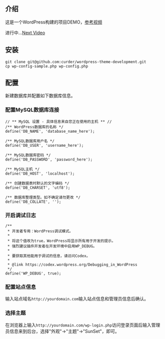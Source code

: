 ## 介绍

这是一个WordPress构建的项目DEMO，[参考视频](https://www.youtube.com/watch?v=ViZLtFIcSfo&list=PLriKzYyLb28kpEnFFi9_vJWPf5-_7d3rX)

进行中...[Next Video](https://www.youtube.com/watch?v=a8GwPJjGCO8&list=PLriKzYyLb28kpEnFFi9_vJWPf5-_7d3rX&index=10)

## 安装

```
git clone git@github.com:curder/wordpress-theme-development.git
cp wp-config-sample.php wp-config.php
```

## 配置

新建数据库并配置如下数据库信息。

### 配置MySQL数据库连接
```
// ** MySQL 设置 - 具体信息来自您正在使用的主机 ** //
/** WordPress数据库的名称 */
define('DB_NAME', 'database_name_here');

/** MySQL数据库用户名 */
define('DB_USER', 'username_here');

/** MySQL数据库密码 */
define('DB_PASSWORD', 'password_here');

/** MySQL主机 */
define('DB_HOST', 'localhost');

/** 创建数据表时默认的文字编码 */
define('DB_CHARSET', 'utf8');

/** 数据库整理类型。如不确定请勿更改 */
define('DB_COLLATE', '');
```

### 开启调试日志
```
/**
 * 开发者专用：WordPress调试模式。
 *
 * 将这个值改为true，WordPress将显示所有用于开发的提示。
 * 强烈建议插件开发者在开发环境中启用WP_DEBUG。
 *
 * 要获取其他能用于调试的信息，请访问Codex。
 *
 * @link https://codex.wordpress.org/Debugging_in_WordPress
 */
define('WP_DEBUG', true);
```

### 配置站点信息

输入站点域名`http://yourdomain.com`输入站点信息和管理员信息后确认。

### 选择主题

在浏览器上输入`http://yourdomain.com/wp-login.php`访问登录页面后输入管理员信息来到后台，选择"外观"->"主题"->"SunSet"，即可。
